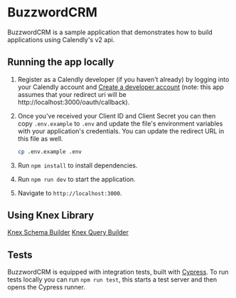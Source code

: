 # BuzzwordCRM

BuzzwordCRM is a sample application that demonstrates how to build applications using Calendly's v2 api.

## Running the app locally

1. Register as a Calendly developer (if you haven't already) by logging into your Calendly account and [Create a developer account](https://developer.calendly.com/create-a-developer-account) (note: this app assumes that your redirect uri will be http://localhost:3000/oauth/callback).
1. Once you've received your Client ID and Client Secret you can then copy `.env.example` to `.env` and update the file's environment variables with your application's credentials. You can update the redirect URL in this file as well.

   ```bash
   cp .env.example .env
   ```

1. Run `npm install` to install dependencies.
1. Run `npm run dev` to start the application.
1. Navigate to `http://localhost:3000`.

## Using Knex Library
[Knex Schema Builder](https://knexjs.org/guide/schema-builder.html)
[Knex Query Builder](https://knexjs.org/guide/query-builder.html)

## Tests

BuzzwordCRM is equipped with integration tests, built with [Cypress](https://www.cypress.io/). To run tests locally you can run `npm run test`, this starts a test server and then opens the Cypress runner.
